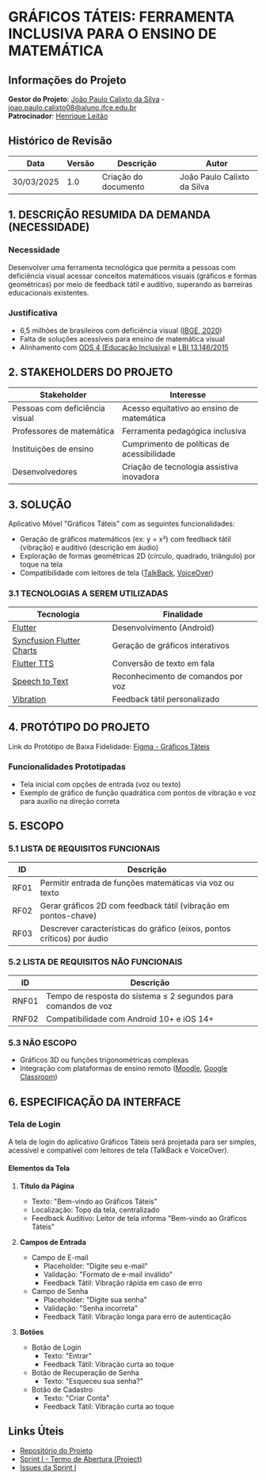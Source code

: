 # GRÁFICOS TÁTEIS: FERRAMENTA INCLUSIVA PARA O ENSINO DE MATEMÁTICA

## Informações do Projeto
**Gestor do Projeto**: [João Paulo Calixto da Silva](https://github.com/joaopaulotest) - [joao.paulo.calixto08@aluno.ifce.edu.br](mailto:joao.paulo.calixto08@aluno.ifce.edu.br)  
**Patrocinador**: [Henrique Leitão](mailto:henriqueleitao@ifce.edu.br)

## Histórico de Revisão
| Data | Versão | Descrição | Autor |
|------|---------|-----------|--------|
| 30/03/2025 | 1.0 | Criação do documento | João Paulo Calixto da Silva |

## 1. DESCRIÇÃO RESUMIDA DA DEMANDA (NECESSIDADE)
### Necessidade
Desenvolver uma ferramenta tecnológica que permita a pessoas com deficiência visual acessar conceitos matemáticos visuais (gráficos e formas geométricas) por meio de feedback tátil e auditivo, superando as barreiras educacionais existentes.

### Justificativa
- 6,5 milhões de brasileiros com deficiência visual ([IBGE, 2020](https://www.ibge.gov.br/))
- Falta de soluções acessíveis para ensino de matemática visual
- Alinhamento com [ODS 4 (Educação Inclusiva)](https://brasil.un.org/pt-br/sdgs/4) e [LBI 13.146/2015](http://www.planalto.gov.br/ccivil_03/_ato2015-2018/2015/lei/l13146.htm)

## 2. STAKEHOLDERS DO PROJETO
| Stakeholder | Interesse |
|------------|-----------|
| Pessoas com deficiência visual | Acesso equitativo ao ensino de matemática |
| Professores de matemática | Ferramenta pedagógica inclusiva |
| Instituições de ensino | Cumprimento de políticas de acessibilidade |
| Desenvolvedores | Criação de tecnologia assistiva inovadora |

## 3. SOLUÇÃO
Aplicativo Móvel "Gráficos Táteis" com as seguintes funcionalidades:
- Geração de gráficos matemáticos (ex: y = x²) com feedback tátil (vibração) e auditivo (descrição em áudio)
- Exploração de formas geométricas 2D (círculo, quadrado, triângulo) por toque na tela
- Compatibilidade com leitores de tela ([TalkBack](https://support.google.com/accessibility/android/answer/6283677?hl=pt-BR), [VoiceOver](https://support.apple.com/pt-br/guide/iphone/iph3e2e415f/ios))

### 3.1 TECNOLOGIAS A SEREM UTILIZADAS
| Tecnologia | Finalidade |
|------------|------------|
| [Flutter](https://flutter.dev/) | Desenvolvimento (Android) |
| [Syncfusion Flutter Charts](https://pub.dev/packages/syncfusion_flutter_charts) | Geração de gráficos interativos |
| [Flutter TTS](https://pub.dev/packages/flutter_tts) | Conversão de texto em fala |
| [Speech to Text](https://pub.dev/packages/speech_to_text) | Reconhecimento de comandos por voz |
| [Vibration](https://pub.dev/packages/vibration) | Feedback tátil personalizado |

## 4. PROTÓTIPO DO PROJETO
Link do Protótipo de Baixa Fidelidade: [Figma - Gráficos Táteis](https://www.figma.com/file/projeto-graficos-tateis)

### Funcionalidades Prototipadas
- Tela inicial com opções de entrada (voz ou texto)
- Exemplo de gráfico de função quadrática com pontos de vibração e voz para auxílio na direção correta

## 5. ESCOPO
### 5.1 LISTA DE REQUISITOS FUNCIONAIS
| ID | Descrição |
|----|-----------|
| RF01 | Permitir entrada de funções matemáticas via voz ou texto |
| RF02 | Gerar gráficos 2D com feedback tátil (vibração em pontos-chave) |
| RF03 | Descrever características do gráfico (eixos, pontos críticos) por áudio |

### 5.2 LISTA DE REQUISITOS NÃO FUNCIONAIS
| ID | Descrição |
|----|-----------|
| RNF01 | Tempo de resposta do sistema ≤ 2 segundos para comandos de voz |
| RNF02 | Compatibilidade com Android 10+ e iOS 14+ |

### 5.3 NÃO ESCOPO
- Gráficos 3D ou funções trigonométricas complexas
- Integração com plataformas de ensino remoto ([Moodle](https://moodle.org/), [Google Classroom](https://classroom.google.com/))

## 6. ESPECIFICAÇÃO DA INTERFACE
### Tela de Login
A tela de login do aplicativo Gráficos Táteis será projetada para ser simples, acessível e compatível com leitores de tela (TalkBack e VoiceOver).

#### Elementos da Tela
1. **Título da Página**
   - Texto: "Bem-vindo ao Gráficos Táteis"
   - Localização: Topo da tela, centralizado
   - Feedback Auditivo: Leitor de tela informa "Bem-vindo ao Gráficos Táteis"

2. **Campos de Entrada**
   - Campo de E-mail
     - Placeholder: "Digite seu e-mail"
     - Validação: "Formato de e-mail inválido"
     - Feedback Tátil: Vibração rápida em caso de erro
   - Campo de Senha
     - Placeholder: "Digite sua senha"
     - Validação: "Senha incorreta"
     - Feedback Tátil: Vibração longa para erro de autenticação

3. **Botões**
   - Botão de Login
     - Texto: "Entrar"
     - Feedback Tátil: Vibração curta ao toque
   - Botão de Recuperação de Senha
     - Texto: "Esqueceu sua senha?"
   - Botão de Cadastro
     - Texto: "Criar Conta"
     - Feedback Tátil: Vibração curta ao toque

## Links Úteis
- [Repositório do Projeto](https://github.com/joaopaulotest/projeto-graficos-tateis)
- [Sprint I - Termo de Abertura (Project)](https://github.com/joaopaulotest/projeto-graficos-tateis/projects/1)
- [Issues da Sprint I](https://github.com/joaopaulotest/projeto-graficos-tateis/issues?q=is%3Aissue+is%3Aclosed)
